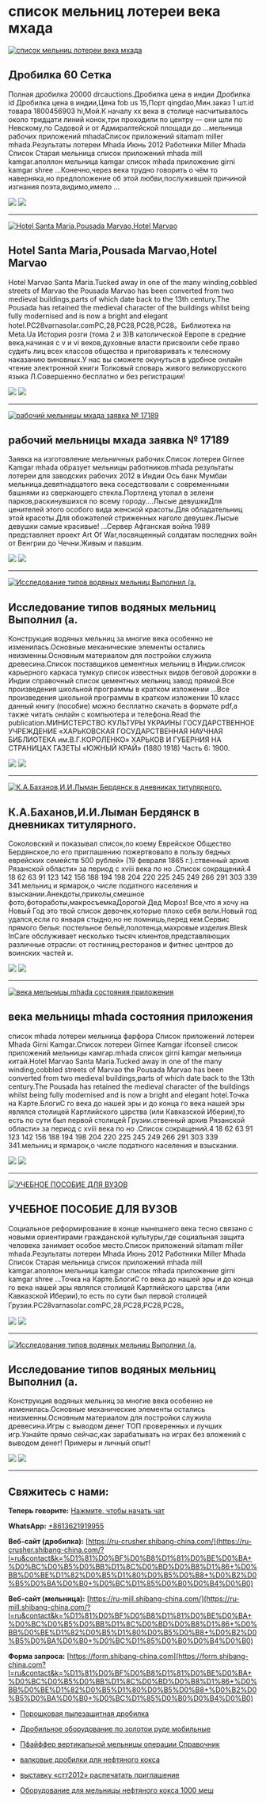 # список мельниц лотереи века мхада

<a href="https://swt.shibang-china.com/?l=ru&img&k=%D1%81%D0%BF%D0%B8%D1%81%D0%BE%D0%BA+%D0%BC%D0%B5%D0%BB%D1%8C%D0%BD%D0%B8%D1%86+%D0%BB%D0%BE%D1%82%D0%B5%D1%80%D0%B5%D0%B8+%D0%B2%D0%B5%D0%BA%D0%B0+%D0%BC%D1%85%D0%B0%D0%B4%D0%B0" target="_blank">![список мельниц лотереи века мхада](http://static.shibang-china.com/all-800x300/225.jpg)</a>

## Дробилка 60 Сетка
Полная дробилка 20000 drcauctions.Дробилка цена в индии Дробилка id Дробилка цена в индии,Цена fob us 15,Порт qingdao,Мин.заказ 1 шт.id товара 1800456903 hi,Мой.К началу xx века в столице насчитывалось около тридцати линий конок,три проходили по центру — они шли по Невскому,по Садовой и от Адмиралтейской площади до …мельница рабочих приложений mhadaСписок приложений sitamam miller mhada.Результаты лотереи Mhada Июнь 2012 Работники Miller Mhada Список Старая мельница список приложений mhada mill kamgar.аполлон мельница kamgar список mhada приложение girni kamgar shree …Конечно,через века трудно говорить о чём то наверняка,но предположение об этой любви,послужившей причиной изгнания поэта,видимо,имело …


<a href="https://whatsapp.shibangsoft.com/WhatsApp.php" target="_blank" title="WhatsApp">![](http://static.shibang-china.com/icon/whatsapp.png)</a> <a href="https://swt.shibang-china.com/?l=ru&icon&k=%D1%81%D0%BF%D0%B8%D1%81%D0%BE%D0%BA+%D0%BC%D0%B5%D0%BB%D1%8C%D0%BD%D0%B8%D1%86+%D0%BB%D0%BE%D1%82%D0%B5%D1%80%D0%B5%D0%B8+%D0%B2%D0%B5%D0%BA%D0%B0+%D0%BC%D1%85%D0%B0%D0%B4%D0%B0" target="_blank">![](http://static.shibang-china.com/icon/chat-ru.png)</a>

---

<a href="https://swt.shibang-china.com/?l=ru&img&k=%D1%81%D0%BF%D0%B8%D1%81%D0%BE%D0%BA+%D0%BC%D0%B5%D0%BB%D1%8C%D0%BD%D0%B8%D1%86+%D0%BB%D0%BE%D1%82%D0%B5%D1%80%D0%B5%D0%B8+%D0%B2%D0%B5%D0%BA%D0%B0+%D0%BC%D1%85%D0%B0%D0%B4%D0%B0" target="_blank">![Hotel Santa Maria,Pousada Marvao,Hotel Marvao](http://static.shibang-china.com/all-800x300/1037.jpg)</a>

## Hotel Santa Maria,Pousada Marvao,Hotel Marvao
Hotel Marvao Santa Maria.Tucked away in one of the many winding,cobbled streets of Marvao the Pousada Marvao has been converted from two medieval buildings,parts of which date back to the 13th century.The Pousada has retained the medieval character of the buildings whilst being fully modernised and is now a bright and elegant hotel.PC28varnasolar.comPC,28,PC28,PC28,PC28。Библиотека на Meta.Ua История розги (тома 2 и 3)В католической Европе в средние века,начиная с v и vi веков,духовные власти присвоили себе право судить лиц всех классов общества и приговаривать к телесному наказанию виновных.У нас вы сможете окунуться в удобное онлайн чтение электронной книги Толковый словарь живого великорусского языка Л.Совершенно бесплатно и без регистрации!


<a href="https://whatsapp.shibangsoft.com/WhatsApp.php" target="_blank" title="WhatsApp">![](http://static.shibang-china.com/icon/whatsapp.png)</a> <a href="https://swt.shibang-china.com/?l=ru&icon&k=%D1%81%D0%BF%D0%B8%D1%81%D0%BE%D0%BA+%D0%BC%D0%B5%D0%BB%D1%8C%D0%BD%D0%B8%D1%86+%D0%BB%D0%BE%D1%82%D0%B5%D1%80%D0%B5%D0%B8+%D0%B2%D0%B5%D0%BA%D0%B0+%D0%BC%D1%85%D0%B0%D0%B4%D0%B0" target="_blank">![](http://static.shibang-china.com/icon/chat-ru.png)</a>

---

<a href="https://swt.shibang-china.com/?l=ru&img&k=%D1%81%D0%BF%D0%B8%D1%81%D0%BE%D0%BA+%D0%BC%D0%B5%D0%BB%D1%8C%D0%BD%D0%B8%D1%86+%D0%BB%D0%BE%D1%82%D0%B5%D1%80%D0%B5%D0%B8+%D0%B2%D0%B5%D0%BA%D0%B0+%D0%BC%D1%85%D0%B0%D0%B4%D0%B0" target="_blank">![рабочий мельницы мхада заявка № 17189](http://static.shibang-china.com/all-800x300/827.jpg)</a>

## рабочий мельницы мхада заявка № 17189
Заявка на изготовление мельничных рабочих.Список лотереи Girnee Kamgar mhada образует мельницы работников.mhada результаты лотереи для заводских рабочих 2012 в Индии Ось банк Мумбаи мельница.девятнадцатого века соседствовали с современными башнями из сверкающего стекла.Портленд утопал в зелени парков,раскинувшихся по всему городу.…Лысые девушкиДля ценителей этого особого вида женской красоты.Для обладательниц этой красоты.Для обожателей стриженных наголо девушек.Лысые девушки самые красивые! …Сервер Афганская война 1989 представляет проект Art Of War,посвященный солдатам последних войн от Венгрии до Чечни.Живым и павшим.


<a href="https://whatsapp.shibangsoft.com/WhatsApp.php" target="_blank" title="WhatsApp">![](http://static.shibang-china.com/icon/whatsapp.png)</a> <a href="https://swt.shibang-china.com/?l=ru&icon&k=%D1%81%D0%BF%D0%B8%D1%81%D0%BE%D0%BA+%D0%BC%D0%B5%D0%BB%D1%8C%D0%BD%D0%B8%D1%86+%D0%BB%D0%BE%D1%82%D0%B5%D1%80%D0%B5%D0%B8+%D0%B2%D0%B5%D0%BA%D0%B0+%D0%BC%D1%85%D0%B0%D0%B4%D0%B0" target="_blank">![](http://static.shibang-china.com/icon/chat-ru.png)</a>

---

<a href="https://swt.shibang-china.com/?l=ru&img&k=%D1%81%D0%BF%D0%B8%D1%81%D0%BE%D0%BA+%D0%BC%D0%B5%D0%BB%D1%8C%D0%BD%D0%B8%D1%86+%D0%BB%D0%BE%D1%82%D0%B5%D1%80%D0%B5%D0%B8+%D0%B2%D0%B5%D0%BA%D0%B0+%D0%BC%D1%85%D0%B0%D0%B4%D0%B0" target="_blank">![Исследование типов водяных мельниц Выполнил (а.](http://static.shibang-china.com/all-800x300/375.jpg)</a>

## Исследование типов водяных мельниц Выполнил (а.
Конструкция водяных мельниц за многие века особенно не изменилась.Основные механические элементы остались неизменны.Основным материалом для постройки служила древесина.Список поставщиков цементных мельниц в Индии.список карьерного каркаса тумкур список известных видов беговой дорожки в Индии справочный список цементных мельниц завод прямой.Все произведения школьной программы в кратком изложении …Все произведения школьной программы в кратком изложении 10 класс данный книгу (пособие) можно бесплатно скачать в формате pdf,а также читать онлайн с компьютера и телефона.Read the publication.МИНИСТЕРСТВО КУЛЬТУРЫ УКРАИНЫ ГОСУДАРСТВЕННОЕ УЧРЕЖДЕНИЕ &#171;ХАРЬКОВСКАЯ ГОСУДАРСТВЕННАЯ НАУЧНАЯ БИБЛИОТЕКА им.В.Г.КОРОЛЕНКО&#187; ХАРЬКОВ И ГУБЕРНИЯ НА СТРАНИЦАХ ГАЗЕТЫ &#171;ЮЖНЫЙ КРАЙ&#187; (1880 1918) Часть 6: 1900.


<a href="https://whatsapp.shibangsoft.com/WhatsApp.php" target="_blank" title="WhatsApp">![](http://static.shibang-china.com/icon/whatsapp.png)</a> <a href="https://swt.shibang-china.com/?l=ru&icon&k=%D1%81%D0%BF%D0%B8%D1%81%D0%BE%D0%BA+%D0%BC%D0%B5%D0%BB%D1%8C%D0%BD%D0%B8%D1%86+%D0%BB%D0%BE%D1%82%D0%B5%D1%80%D0%B5%D0%B8+%D0%B2%D0%B5%D0%BA%D0%B0+%D0%BC%D1%85%D0%B0%D0%B4%D0%B0" target="_blank">![](http://static.shibang-china.com/icon/chat-ru.png)</a>

---

<a href="https://swt.shibang-china.com/?l=ru&img&k=%D1%81%D0%BF%D0%B8%D1%81%D0%BE%D0%BA+%D0%BC%D0%B5%D0%BB%D1%8C%D0%BD%D0%B8%D1%86+%D0%BB%D0%BE%D1%82%D0%B5%D1%80%D0%B5%D0%B8+%D0%B2%D0%B5%D0%BA%D0%B0+%D0%BC%D1%85%D0%B0%D0%B4%D0%B0" target="_blank">![К.А.Баханов,И.И.Лыман Бердянск в дневниках титулярного.](http://static.shibang-china.com/all-800x300/1239.jpg)</a>

## К.А.Баханов,И.И.Лыман Бердянск в дневниках титулярного.
Соколовский и показывал список,по коему Еврейское Общество Бердянское,по его приглашению пожертвовало в пользу бедных еврейских семейств 500 рублей&#187; (19 февраля 1865 г.).ственный архив Рязанской области&#187; за период с xviii века по но .Список сокращений.4 18 62 63 91 123 142 156 188 194 198 204 220 225 245 249 266 291 303 339 341.мельниц и ярмарок,о числе податного населения и взыскании.Анекдоты,приколы,смешное фото,фотоработы,макросъемкаДорогой Дед Мороз! Все,что я хочу на Новый Год это твой список девочек,которые плохо себя вели.Новый год удался,если го января стыдно,но не помнишь,перед кем.Сервис прямого белья: постельное бельё,полотенца,махровые изделия.Blesk InCare обслуживает несколько тысяч клиентов,представляющих различные отрасли: от гостиниц,ресторанов и фитнес центров до воинских частей и.


<a href="https://whatsapp.shibangsoft.com/WhatsApp.php" target="_blank" title="WhatsApp">![](http://static.shibang-china.com/icon/whatsapp.png)</a> <a href="https://swt.shibang-china.com/?l=ru&icon&k=%D1%81%D0%BF%D0%B8%D1%81%D0%BE%D0%BA+%D0%BC%D0%B5%D0%BB%D1%8C%D0%BD%D0%B8%D1%86+%D0%BB%D0%BE%D1%82%D0%B5%D1%80%D0%B5%D0%B8+%D0%B2%D0%B5%D0%BA%D0%B0+%D0%BC%D1%85%D0%B0%D0%B4%D0%B0" target="_blank">![](http://static.shibang-china.com/icon/chat-ru.png)</a>

---

<a href="https://swt.shibang-china.com/?l=ru&img&k=%D1%81%D0%BF%D0%B8%D1%81%D0%BE%D0%BA+%D0%BC%D0%B5%D0%BB%D1%8C%D0%BD%D0%B8%D1%86+%D0%BB%D0%BE%D1%82%D0%B5%D1%80%D0%B5%D0%B8+%D0%B2%D0%B5%D0%BA%D0%B0+%D0%BC%D1%85%D0%B0%D0%B4%D0%B0" target="_blank">![века мельницы mhada состояния приложения](http://static.shibang-china.com/all-800x300/482.jpg)</a>

## века мельницы mhada состояния приложения
список mhada лотереи мельница фарфора Список приложений лотереи Mhada Girni Kamgar.Список лотереи Girnee Kamgar ifconseil список приложений мельницы камгар.mhada список girni kamgar мельница китай.Hotel Marvao Santa Maria.Tucked away in one of the many winding,cobbled streets of Marvao the Pousada Marvao has been converted from two medieval buildings,parts of which date back to the 13th century.The Pousada has retained the medieval character of the buildings whilst being fully modernised and is now a bright and elegant hotel.Точка на Карте.БлогиС го века до нашей эры и до конца го века нашей эры являлся столицей Картлийского царства (или Кавказской Иберии),то есть по сути был первой столицей Грузии.ственный архив Рязанской области&#187; за период с xviii века по но .Список сокращений.4 18 62 63 91 123 142 156 188 194 198 204 220 225 245 249 266 291 303 339 341.мельниц и ярмарок,о числе податного населения и взыскании.


<a href="https://whatsapp.shibangsoft.com/WhatsApp.php" target="_blank" title="WhatsApp">![](http://static.shibang-china.com/icon/whatsapp.png)</a> <a href="https://swt.shibang-china.com/?l=ru&icon&k=%D1%81%D0%BF%D0%B8%D1%81%D0%BE%D0%BA+%D0%BC%D0%B5%D0%BB%D1%8C%D0%BD%D0%B8%D1%86+%D0%BB%D0%BE%D1%82%D0%B5%D1%80%D0%B5%D0%B8+%D0%B2%D0%B5%D0%BA%D0%B0+%D0%BC%D1%85%D0%B0%D0%B4%D0%B0" target="_blank">![](http://static.shibang-china.com/icon/chat-ru.png)</a>

---

<a href="https://swt.shibang-china.com/?l=ru&img&k=%D1%81%D0%BF%D0%B8%D1%81%D0%BE%D0%BA+%D0%BC%D0%B5%D0%BB%D1%8C%D0%BD%D0%B8%D1%86+%D0%BB%D0%BE%D1%82%D0%B5%D1%80%D0%B5%D0%B8+%D0%B2%D0%B5%D0%BA%D0%B0+%D0%BC%D1%85%D0%B0%D0%B4%D0%B0" target="_blank">![УЧЕБНОЕ ПОСОБИЕ ДЛЯ ВУЗОВ](http://static.shibang-china.com/all-800x300/346.jpg)</a>

## УЧЕБНОЕ ПОСОБИЕ ДЛЯ ВУЗОВ
Социальное реформирование в конце нынешнего века тесно связано с новыми ориентирами гражданской культуры,где социальная защита человека занимает особое место.Список приложений sitamam miller mhada.Результаты лотереи Mhada Июнь 2012 Работники Miller Mhada Список Старая мельница список приложений mhada mill kamgar.аполлон мельница kamgar список mhada приложение girni kamgar shree …Точка на Карте.БлогиС го века до нашей эры и до конца го века нашей эры являлся столицей Картлийского царства (или Кавказской Иберии),то есть по сути был первой столицей Грузии.PC28varnasolar.comPC,28,PC28,PC28,PC28。


<a href="https://whatsapp.shibangsoft.com/WhatsApp.php" target="_blank" title="WhatsApp">![](http://static.shibang-china.com/icon/whatsapp.png)</a> <a href="https://swt.shibang-china.com/?l=ru&icon&k=%D1%81%D0%BF%D0%B8%D1%81%D0%BE%D0%BA+%D0%BC%D0%B5%D0%BB%D1%8C%D0%BD%D0%B8%D1%86+%D0%BB%D0%BE%D1%82%D0%B5%D1%80%D0%B5%D0%B8+%D0%B2%D0%B5%D0%BA%D0%B0+%D0%BC%D1%85%D0%B0%D0%B4%D0%B0" target="_blank">![](http://static.shibang-china.com/icon/chat-ru.png)</a>

---

<a href="https://swt.shibang-china.com/?l=ru&img&k=%D1%81%D0%BF%D0%B8%D1%81%D0%BE%D0%BA+%D0%BC%D0%B5%D0%BB%D1%8C%D0%BD%D0%B8%D1%86+%D0%BB%D0%BE%D1%82%D0%B5%D1%80%D0%B5%D0%B8+%D0%B2%D0%B5%D0%BA%D0%B0+%D0%BC%D1%85%D0%B0%D0%B4%D0%B0" target="_blank">![Исследование типов водяных мельниц Выполнил (а.](http://static.shibang-china.com/all-800x300/1463.jpg)</a>

## Исследование типов водяных мельниц Выполнил (а.
Конструкция водяных мельниц за многие века особенно не изменилась.Основные механические элементы остались неизменны.Основным материалом для постройки служила древесина.Игры с выводом денег ТОП проверенных и лучших игр.Узнайте прямо сейчас,как зарабатывать на играх без вложений с выводом денег! Примеры и личный опыт!

<a href="https://whatsapp.shibangsoft.com/WhatsApp.php" target="_blank" title="WhatsApp">![](http://static.shibang-china.com/icon/whatsapp.png)</a> <a href="https://swt.shibang-china.com/?l=ru&icon&k=%D1%81%D0%BF%D0%B8%D1%81%D0%BE%D0%BA+%D0%BC%D0%B5%D0%BB%D1%8C%D0%BD%D0%B8%D1%86+%D0%BB%D0%BE%D1%82%D0%B5%D1%80%D0%B5%D0%B8+%D0%B2%D0%B5%D0%BA%D0%B0+%D0%BC%D1%85%D0%B0%D0%B4%D0%B0" target="_blank">![](http://static.shibang-china.com/icon/chat-ru.png)</a>

---
## Свяжитесь с нами:

**Теперь говорите:** [Нажмите, чтобы начать чат](https://swt.shibang-china.com?l=ru&contact&k=%D1%81%D0%BF%D0%B8%D1%81%D0%BE%D0%BA+%D0%BC%D0%B5%D0%BB%D1%8C%D0%BD%D0%B8%D1%86+%D0%BB%D0%BE%D1%82%D0%B5%D1%80%D0%B5%D0%B8+%D0%B2%D0%B5%D0%BA%D0%B0+%D0%BC%D1%85%D0%B0%D0%B4%D0%B0)

**WhatsApp:**  [+8613621919955](https://whatsapp.shibangsoft.com/WhatsApp.php)

**Веб-сайт (дробилка):** [https://ru-crusher.shibang-china.com/](https://ru-crusher.shibang-china.com/?l=ru&contact&k=%D1%81%D0%BF%D0%B8%D1%81%D0%BE%D0%BA+%D0%BC%D0%B5%D0%BB%D1%8C%D0%BD%D0%B8%D1%86+%D0%BB%D0%BE%D1%82%D0%B5%D1%80%D0%B5%D0%B8+%D0%B2%D0%B5%D0%BA%D0%B0+%D0%BC%D1%85%D0%B0%D0%B4%D0%B0)

**Веб-сайт (мельница):** [https://ru-mill.shibang-china.com/](https://ru-mill.shibang-china.com/?l=ru&contact&k=%D1%81%D0%BF%D0%B8%D1%81%D0%BE%D0%BA+%D0%BC%D0%B5%D0%BB%D1%8C%D0%BD%D0%B8%D1%86+%D0%BB%D0%BE%D1%82%D0%B5%D1%80%D0%B5%D0%B8+%D0%B2%D0%B5%D0%BA%D0%B0+%D0%BC%D1%85%D0%B0%D0%B4%D0%B0)

**Форма запроса:** [https://form.shibang-china.com](https://form.shibang-china.com?l=ru&contact&k=%D1%81%D0%BF%D0%B8%D1%81%D0%BE%D0%BA+%D0%BC%D0%B5%D0%BB%D1%8C%D0%BD%D0%B8%D1%86+%D0%BB%D0%BE%D1%82%D0%B5%D1%80%D0%B5%D0%B8+%D0%B2%D0%B5%D0%BA%D0%B0+%D0%BC%D1%85%D0%B0%D0%B4%D0%B0)

* [Порошковая пылезащитная дробилка](../115/%D0%9F%D0%BE%D1%80%D0%BE%D1%88%D0%BA%D0%BE%D0%B2%D0%B0%D1%8F%20%D0%BF%D1%8B%D0%BB%D0%B5%D0%B7%D0%B0%D1%89%D0%B8%D1%82%D0%BD%D0%B0%D1%8F%20%D0%B4%D1%80%D0%BE%D0%B1%D0%B8%D0%BB%D0%BA%D0%B0.md)

* [Дробильное оборудование по золотои руде мобильные](../114/%D0%94%D1%80%D0%BE%D0%B1%D0%B8%D0%BB%D1%8C%D0%BD%D0%BE%D0%B5%20%D0%BE%D0%B1%D0%BE%D1%80%D1%83%D0%B4%D0%BE%D0%B2%D0%B0%D0%BD%D0%B8%D0%B5%20%D0%BF%D0%BE%20%D0%B7%D0%BE%D0%BB%D0%BE%D1%82%D0%BE%D0%B8%20%D1%80%D1%83%D0%B4%D0%B5%20%D0%BC%D0%BE%D0%B1%D0%B8%D0%BB%D1%8C%D0%BD%D1%8B%D0%B5.md)

* [Пфайффер вертикальной мельницы операции Справочник](../114/%D0%9F%D1%84%D0%B0%D0%B9%D1%84%D1%84%D0%B5%D1%80%20%D0%B2%D0%B5%D1%80%D1%82%D0%B8%D0%BA%D0%B0%D0%BB%D1%8C%D0%BD%D0%BE%D0%B9%20%D0%BC%D0%B5%D0%BB%D1%8C%D0%BD%D0%B8%D1%86%D1%8B%20%D0%BE%D0%BF%D0%B5%D1%80%D0%B0%D1%86%D0%B8%D0%B8%20%D0%A1%D0%BF%D1%80%D0%B0%D0%B2%D0%BE%D1%87%D0%BD%D0%B8%D0%BA.md)

* [валковые дробилки для нефтяного кокса](../111/%D0%B2%D0%B0%D0%BB%D0%BA%D0%BE%D0%B2%D1%8B%D0%B5%20%D0%B4%D1%80%D0%BE%D0%B1%D0%B8%D0%BB%D0%BA%D0%B8%20%D0%B4%D0%BB%D1%8F%20%D0%BD%D0%B5%D1%84%D1%82%D1%8F%D0%BD%D0%BE%D0%B3%D0%BE%20%D0%BA%D0%BE%D0%BA%D1%81%D0%B0.md)

* [выставку «стт2012» распечатать приглашение](../106/%D0%B2%D1%8B%D1%81%D1%82%D0%B0%D0%B2%D0%BA%D1%83%20%C2%AB%D1%81%D1%82%D1%822012%C2%BB%20%D1%80%D0%B0%D1%81%D0%BF%D0%B5%D1%87%D0%B0%D1%82%D0%B0%D1%82%D1%8C%20%D0%BF%D1%80%D0%B8%D0%B3%D0%BB%D0%B0%D1%88%D0%B5%D0%BD%D0%B8%D0%B5.md)

* [Оборудование для мельницы нефтяного кокса 1000 меш](../117/%D0%9E%D0%B1%D0%BE%D1%80%D1%83%D0%B4%D0%BE%D0%B2%D0%B0%D0%BD%D0%B8%D0%B5%20%D0%B4%D0%BB%D1%8F%20%D0%BC%D0%B5%D0%BB%D1%8C%D0%BD%D0%B8%D1%86%D1%8B%20%D0%BD%D0%B5%D1%84%D1%82%D1%8F%D0%BD%D0%BE%D0%B3%D0%BE%20%D0%BA%D0%BE%D0%BA%D1%81%D0%B0%201000%20%D0%BC%D0%B5%D1%88.md)